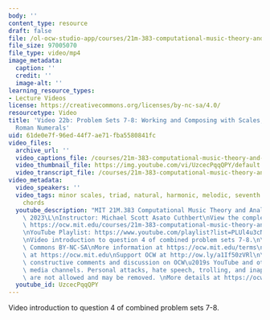 ```yaml
---
body: ''
content_type: resource
draft: false
file: /ol-ocw-studio-app/courses/21m-383-computational-music-theory-and-analysis-spring-2023/21m283_video_22b_360p_16_9.mp4
file_size: 97005070
file_type: video/mp4
image_metadata:
  caption: ''
  credit: ''
  image-alt: ''
learning_resource_types:
- Lecture Videos
license: https://creativecommons.org/licenses/by-nc-sa/4.0/
resourcetype: Video
title: 'Video 22b: Problem Sets 7-8: Working and Composing with Scales, Chords, and
  Roman Numerals'
uid: 61de0e7f-96ed-44f7-ae71-fba5580841fc
video_files:
  archive_url: ''
  video_captions_file: /courses/21m-383-computational-music-theory-and-analysis-spring-2023/18_p0ABnhAv1nMSYYHqk6KVrVGLdQEeTl_transcript.webvtt
  video_thumbnail_file: https://img.youtube.com/vi/UzcecPqqQPY/default.jpg
  video_transcript_file: /courses/21m-383-computational-music-theory-and-analysis-spring-2023/18_p0ABnhAv1nMSYYHqk6KVrVGLdQEeTl_transcript.pdf
video_metadata:
  video_speakers: ''
  video_tags: minor scales, triad, natural, harmonic, melodic, seventh chords, jazz
    chords
  youtube_description: "MIT 21M.383 Computational Music Theory and Analysis Spring\
    \ 2023\L\nInstructor: Michael Scott Asato Cuthbert\nView the complete course:\
    \ https://ocw.mit.edu/courses/21m-383-computational-music-theory-and-analysis-spring-2023/\L\
    \nYouTube Playlist: https://www.youtube.com/playlist?list=PLUl4u3cNGP62vSB2sI0W8lQFKsmS2-A6R\n\
    \nVideo introduction to question 4 of combined problem sets 7-8.\n\nLicense: Creative\
    \ Commons BY-NC-SA\nMore information at https://ocw.mit.edu/terms\nMore courses\
    \ at https://ocw.mit.edu\nSupport OCW at http://ow.ly/a1If50zVRl\n\nWe encourage\
    \ constructive comments and discussion on OCW\u2019s YouTube and other social\
    \ media channels. Personal attacks, hate speech, trolling, and inappropriate comments\
    \ are not allowed and may be removed. \nMore details at https://ocw.mit.edu/comments."
  youtube_id: UzcecPqqQPY
---
```

Video introduction to question 4 of combined problem sets 7-8.